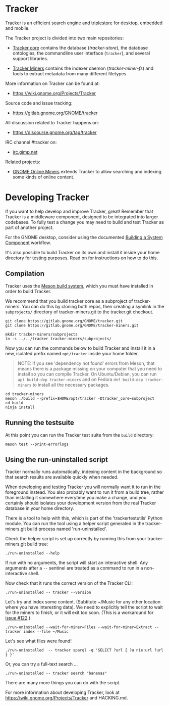 # Tracker

Tracker is an efficient search engine and
[triplestore](https://en.wikipedia.org/wiki/Triplestore) for desktop, embedded
and mobile.

The Tracker project is divided into two main repositories:

  * [Tracker core](https://gitlab.gnome.org/GNOME/tracker) contains the database
    (*tracker-store*), the database ontologies, the commandline user
    interface (`tracker`), and several support libraries.

  * [Tracker Miners](https://gitlab.gnome.org/GNOME/tracker-miners) contains
    the indexer daemon (*tracker-miner-fs*) and tools to extract metadata
    from many different filetypes.

More information on Tracker can be found at:

  * <https://wiki.gnome.org/Projects/Tracker>

Source code and issue tracking:

  * <https://gitlab.gnome.org/GNOME/tracker>

All discussion related to Tracker happens on:

  * <https://discourse.gnome.org/tag/tracker>

IRC channel #tracker on:

  * [irc.gimp.net](irc://irc.gimp.net)

Related projects:

  * [GNOME Online Miners](https://gitlab.gnome.org/GNOME/gnome-online-miners/)
    extends Tracker to allow searching and indexing some kinds of online
    content.

# Developing Tracker

If you want to help develop and improve Tracker, great! Remember that Tracker
is a middleware component, designed to be integrated into larger codebases. To
fully test a change you may need to build and test Tracker as part of another
project.

For the GNOME desktop, consider using the documented [Building a System
Component](https://wiki.gnome.org/Newcomers/BuildSystemComponent) workflow.

It's also possible to build Tracker on its own and install it inside your home
directory for testing purposes.  Read on for instructions on how to do this.

## Compilation

Tracker uses the [Meson build system](http://mesonbuild.com), which you must
have installed in order to build Tracker.

We recommend that you build tracker core as a subproject of tracker-miners.
You can do this by cloning both repos, then creating a symlink in the
`subprojects/` directory of tracker-miners.git to the tracker.git checkout.

    git clone https://gitlab.gnome.org/GNOME/tracker.git
    git clone https://gitlab.gnome.org/GNOME/tracker-miners.git

    mkdir tracker-miners/subprojects
    ln -s ../../tracker tracker-miners/subprojects/

Now you can run the commands below to build Tracker and install it in a
new, isolated prefix named `opt/tracker` inside your home folder.

> NOTE: If you see 'dependency not found' errors from Meson, that means there
> is a package missing on your computer that you need to install so you can
> compile Tracker. On Ubuntu/Debian, you can run `apt build-dep tracker-miners`
> and on Fedora `dnf build-dep tracker-miners` to install all the necessary
> packages.

    cd tracker-miners
    meson ./build --prefix=$HOME/opt/tracker -Dtracker_core=subproject
    cd build
    ninja install

## Running the testsuite

At this point you can run the Tracker test suite from the `build` directory:

    meson test --print-errorlogs

## Using the run-uninstalled script

Tracker normally runs automatically, indexing content in the background so that
search results are available quickly when needed.

When developing and testing Tracker you will normally want it to run in the
foreground instead. You also probably want to run it from a build tree, rather
than installing it somewhere everytime you make a change, and you certainly
should isolates your development version from the real Tracker database in your
home directory.

There is a tool to help with this, which is part of the 'trackertestutils'
Python module.  You can run the tool using a helper script generated in the
tracker-miners.git build process named 'run-uninstalled'.

Check the helper script is set up correctly by running this from your
tracker-miners.git build tree:

    ./run-uninstalled --help

If run with no arguments, the script will start an interactive shell. Any
arguments after a `--` sentinel are treated as a command to run in a non-interactive
shell.

Now check that it runs the correct version of the Tracker CLI:

    ./run-uninstalled -- tracker --version

Let's try and index some content. (Subtitute ~/Music for any other location
where you have interesting data). We need to explicitly tell the script to wait
for the miners to finish, or it will exit too soon. (This is a workaround for
[issue #122](https://gitlab.gnome.org/GNOME/tracker/issues/122).)

    ./run-uninstalled --wait-for-miner=Files --wait-for-miner=Extract -- tracker index --file ~/Music

Let's see what files were found!

    ./run-uninstalled  -- tracker sparql -q 'SELECT ?url { ?u nie:url ?url } }'

Or, you can try a full-text search ...

    ./run-uninstalled -- tracker search "bananas"

There are many more things you can do with the script.

For more information about developing Tracker, look at
https://wiki.gnome.org/Projects/Tracker and HACKING.md.
